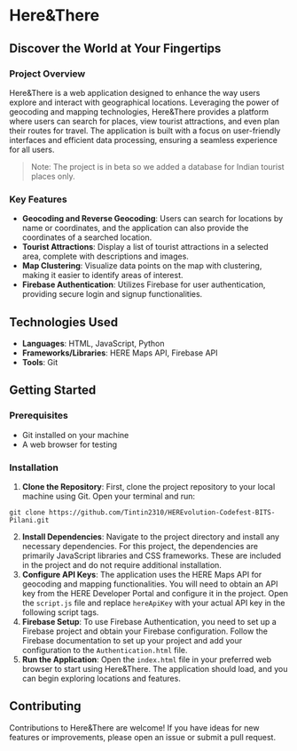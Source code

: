 # Here&There

## Discover the World at Your Fingertips

### Project Overview

Here&There is a web application designed to enhance the way users explore and interact with geographical locations. Leveraging the power of geocoding and mapping technologies, Here&There provides a platform where users can search for places, view tourist attractions, and even plan their routes for travel. The application is built with a focus on user-friendly interfaces and efficient data processing, ensuring a seamless experience for all users.

> Note: The project is in beta so we added a database for Indian tourist places only.

### Key Features

- **Geocoding and Reverse Geocoding**: Users can search for locations by name or coordinates, and the application can also provide the coordinates of a searched location.
- **Tourist Attractions**: Display a list of tourist attractions in a selected area, complete with descriptions and images.
- **Map Clustering**: Visualize data points on the map with clustering, making it easier to identify areas of interest.
- **Firebase Authentication**: Utilizes Firebase for user authentication, providing secure login and signup functionalities.

## Technologies Used

- **Languages**: HTML, JavaScript, Python
- **Frameworks/Libraries**: HERE Maps API, Firebase API
- **Tools**: Git

## Getting Started

### Prerequisites

- Git installed on your machine
- A web browser for testing

### Installation

1. **Clone the Repository**: First, clone the project repository to your local machine using Git. Open your terminal and run:

```
git clone https://github.com/Tintin2310/HEREvolution-Codefest-BITS-Pilani.git
```

2. **Install Dependencies**: Navigate to the project directory and install any necessary dependencies. For this project, the dependencies are primarily JavaScript libraries and CSS frameworks. These are included in the project and do not require additional installation.
3. **Configure API Keys**: The application uses the HERE Maps API for geocoding and mapping functionalities. You will need to obtain an API key from the HERE Developer Portal and configure it in the project. Open the `script.js` file and replace `hereApiKey` with your actual API key in the following script tags.
4. **Firebase Setup**: To use Firebase Authentication, you need to set up a Firebase project and obtain your Firebase configuration. Follow the Firebase documentation to set up your project and add your configuration to the `Authentication.html` file.
5. **Run the Application**: Open the `index.html` file in your preferred web browser to start using Here&There. The application should load, and you can begin exploring locations and features.

## Contributing

Contributions to Here&There are welcome! If you have ideas for new features or improvements, please open an issue or submit a pull request.

